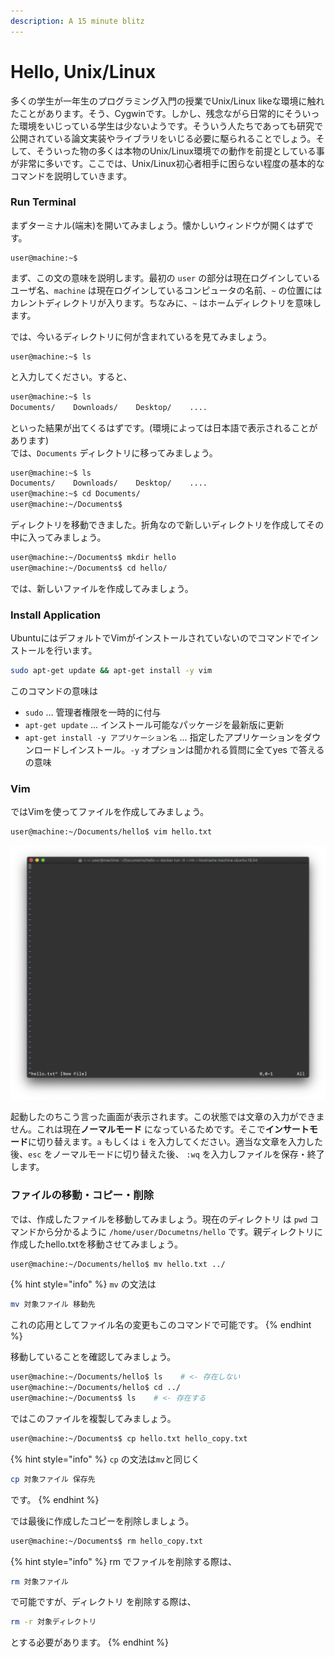 ```yaml
---
description: A 15 minute blitz
---
```


# Hello, Unix/Linux

多くの学生が一年生のプログラミング入門の授業でUnix/Linux likeな環境に触れたことがあります。そう、Cygwinです。しかし、残念ながら日常的にそういった環境をいじっている学生は少ないようです。そういう人たちであっても研究で公開されている論文実装やライブラリをいじる必要に駆られることでしょう。そして、そういった物の多くは本物のUnix/Linux環境での動作を前提としている事が非常に多いです。ここでは、Unix/Linux初心者相手に困らない程度の基本的なコマンドを説明していきます。

### Run Terminal

まずターミナル\(端末\)を開いてみましょう。懐かしいウィンドウが開くはずです。

```text
user@machine:~$ 
```

まず、この文の意味を説明します。最初の `user` の部分は現在ログインしているユーザ名、`machine` は現在ログインしているコンピュータの名前、`~` の位置にはカレントディレクトリが入ります。ちなみに、`~` はホームディレクトリを意味します。

では、今いるディレクトリに何が含まれているを見てみましょう。

```text
user@machine:~$ ls
```

と入力してください。すると、

```bash
user@machine:~$ ls
Documents/    Downloads/    Desktop/    ....
```

といった結果が出てくるはずです。\(環境によっては日本語で表示されることがあります\)  
では、`Documents` ディレクトリに移ってみましょう。

```bash
user@machine:~$ ls
Documents/    Downloads/    Desktop/    ....
user@machine:~$ cd Documents/
user@machine:~/Documents$ 
```

ディレクトリを移動できました。折角なので新しいディレクトリを作成してその中に入ってみましょう。

```bash
user@machine:~/Documents$ mkdir hello
user@machine:~/Documents$ cd hello/
```

では、新しいファイルを作成してみましょう。

### Install Application

UbuntuにはデフォルトでVimがインストールされていないのでコマンドでインストールを行います。

```bash
sudo apt-get update && apt-get install -y vim
```

このコマンドの意味は

* `sudo` ... 管理者権限を一時的に付与
* `apt-get update` ... インストール可能なパッケージを最新版に更新
* `apt-get install -y アプリケーション名` ... 指定したアプリケーションをダウンロードしインストール。`-y` オプションは聞かれる質問に全てyes で答えるの意味

### Vim

ではVimを使ってファイルを作成してみましょう。

```bash
user@machine:~/Documents/hello$ vim hello.txt
```

![](../../.gitbook/assets/vim.png)

起動したのちこう言った画面が表示されます。この状態では文章の入力ができません。これは現在**ノーマルモード** になっているためです。そこで**インサートモード**に切り替えます。`a` もしくは `i` を入力してください。適当な文章を入力した後、`esc` をノーマルモードに切り替えた後、 `:wq` を入力しファイルを保存・終了します。

### ファイルの移動・コピー・削除

では、作成したファイルを移動してみましょう。現在のディレクトリ は `pwd` コマンドから分かるように `/home/user/Documetns/hello` です。親ディレクトリに作成したhello.txtを移動させてみましょう。

```bash
user@machine:~/Documents/hello$ mv hello.txt ../
```

{% hint style="info" %}
`mv` の文法は

```bash
mv 対象ファイル 移動先
```

これの応用としてファイル名の変更もこのコマンドで可能です。
{% endhint %}

移動していることを確認してみましょう。

```bash
user@machine:~/Documents/hello$ ls    # <- 存在しない
user@machine:~/Documents/hello$ cd ../
user@machine:~/Documents$ ls    # <- 存在する
```

ではこのファイルを複製してみましょう。

```bash
user@machine:~/Documents$ cp hello.txt hello_copy.txt
```

{% hint style="info" %}
`cp` の文法は`mv`と同じく

```bash
cp 対象ファイル 保存先
```

です。
{% endhint %}

では最後に作成したコピーを削除しましょう。

```bash
user@machine:~/Documents$ rm hello_copy.txt
```

{% hint style="info" %}
rm でファイルを削除する際は、

```bash
rm 対象ファイル
```

で可能ですが、ディレクトリ を削除する際は、

```bash
rm -r 対象ディレクトリ 
```

とする必要があります。
{% endhint %}









